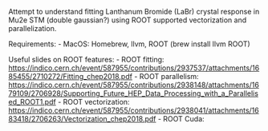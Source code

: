 Attempt to understand fitting Lanthanum Bromide (LaBr) crystal response in Mu2e STM (double gaussian?) using ROOT supported vectorization and parallelization.

Requirements:
	- MacOS: Homebrew, llvm, ROOT (brew install llvm ROOT)

Useful slides on ROOT features:
	- ROOT fitting: https://indico.cern.ch/event/587955/contributions/2937537/attachments/1685455/2710272/Fitting_chep2018.pdf
	- ROOT parallelism: https://indico.cern.ch/event/587955/contributions/2938148/attachments/1679109/2706928/Supporting_Future_HEP_Data_Processing_with_a_Parallelised_ROOT1.pdf
	- ROOT vectorization: https://indico.cern.ch/event/587955/contributions/2938041/attachments/1683418/2706263/Vectorization_chep2018.pdf
	- ROOT Cuda: 

